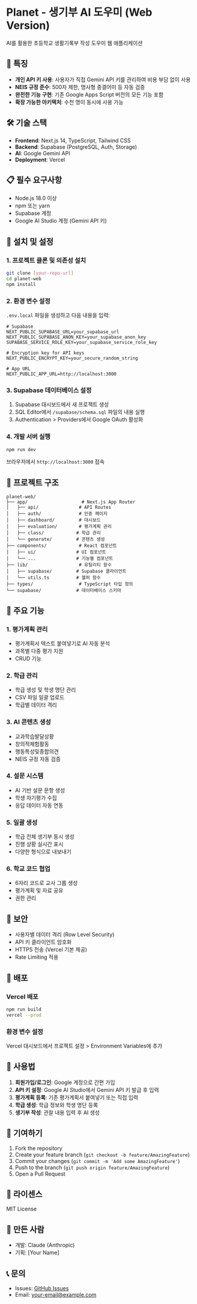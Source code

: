 # Planet - 생기부 AI 도우미 (Web Version)

AI를 활용한 초등학교 생활기록부 작성 도우미 웹 애플리케이션

## 🚀 특징

- **개인 API 키 사용**: 사용자가 직접 Gemini API 키를 관리하여 비용 부담 없이 사용
- **NEIS 규정 준수**: 500자 제한, 명사형 종결어미 등 자동 검증
- **완전한 기능 구현**: 기존 Google Apps Script 버전의 모든 기능 포함
- **확장 가능한 아키텍처**: 수천 명이 동시에 사용 가능

## 🛠 기술 스택

- **Frontend**: Next.js 14, TypeScript, Tailwind CSS
- **Backend**: Supabase (PostgreSQL, Auth, Storage)
- **AI**: Google Gemini API
- **Deployment**: Vercel

## 📋 필수 요구사항

- Node.js 18.0 이상
- npm 또는 yarn
- Supabase 계정
- Google AI Studio 계정 (Gemini API 키)

## 🔧 설치 및 설정

### 1. 프로젝트 클론 및 의존성 설치

```bash
git clone [your-repo-url]
cd planet-web
npm install
```

### 2. 환경 변수 설정

`.env.local` 파일을 생성하고 다음 내용을 입력:

```env
# Supabase
NEXT_PUBLIC_SUPABASE_URL=your_supabase_url
NEXT_PUBLIC_SUPABASE_ANON_KEY=your_supabase_anon_key
SUPABASE_SERVICE_ROLE_KEY=your_supabase_service_role_key

# Encryption key for API keys
NEXT_PUBLIC_ENCRYPT_KEY=your_secure_random_string

# App URL
NEXT_PUBLIC_APP_URL=http://localhost:3000
```

### 3. Supabase 데이터베이스 설정

1. Supabase 대시보드에서 새 프로젝트 생성
2. SQL Editor에서 `/supabase/schema.sql` 파일의 내용 실행
3. Authentication > Providers에서 Google OAuth 활성화

### 4. 개발 서버 실행

```bash
npm run dev
```

브라우저에서 `http://localhost:3000` 접속

## 📁 프로젝트 구조

```
planet-web/
├── app/                    # Next.js App Router
│   ├── api/               # API Routes
│   ├── auth/              # 인증 페이지
│   ├── dashboard/         # 대시보드
│   ├── evaluation/        # 평가계획 관리
│   ├── class/            # 학급 관리
│   └── generate/         # 콘텐츠 생성
├── components/            # React 컴포넌트
│   ├── ui/               # UI 컴포넌트
│   └── ...               # 기능별 컴포넌트
├── lib/                   # 유틸리티 함수
│   ├── supabase/         # Supabase 클라이언트
│   └── utils.ts          # 헬퍼 함수
├── types/                 # TypeScript 타입 정의
└── supabase/             # 데이터베이스 스키마
```

## 🔑 주요 기능

### 1. 평가계획 관리
- 평가계획서 텍스트 붙여넣기로 AI 자동 분석
- 과목별 다중 평가 지원
- CRUD 기능

### 2. 학급 관리
- 학급 생성 및 학생 명단 관리
- CSV 파일 일괄 업로드
- 학급별 데이터 격리

### 3. AI 콘텐츠 생성
- 교과학습발달상황
- 창의적체험활동
- 행동특성및종합의견
- NEIS 규정 자동 검증

### 4. 설문 시스템
- AI 기반 설문 문항 생성
- 학생 자기평가 수집
- 응답 데이터 자동 연동

### 5. 일괄 생성
- 학급 전체 생기부 동시 생성
- 진행 상황 실시간 표시
- 다양한 형식으로 내보내기

### 6. 학교 코드 협업
- 6자리 코드로 교사 그룹 생성
- 평가계획 및 자료 공유
- 권한 관리

## 🔐 보안

- 사용자별 데이터 격리 (Row Level Security)
- API 키 클라이언트 암호화
- HTTPS 전송 (Vercel 기본 제공)
- Rate Limiting 적용

## 🚀 배포

### Vercel 배포

```bash
npm run build
vercel --prod
```

### 환경 변수 설정
Vercel 대시보드에서 프로젝트 설정 > Environment Variables에 추가

## 📝 사용법

1. **회원가입/로그인**: Google 계정으로 간편 가입
2. **API 키 설정**: Google AI Studio에서 Gemini API 키 발급 후 입력
3. **평가계획 등록**: 기존 평가계획서 붙여넣기 또는 직접 입력
4. **학급 생성**: 학급 정보와 학생 명단 등록
5. **생기부 작성**: 관찰 내용 입력 후 AI 생성

## 🤝 기여하기

1. Fork the repository
2. Create your feature branch (`git checkout -b feature/AmazingFeature`)
3. Commit your changes (`git commit -m 'Add some AmazingFeature'`)
4. Push to the branch (`git push origin feature/AmazingFeature`)
5. Open a Pull Request

## 📄 라이센스

MIT License

## 👥 만든 사람

- 개발: Claude (Anthropic)
- 기획: [Your Name]

## 📞 문의

- Issues: [GitHub Issues](your-repo-url/issues)
- Email: your-email@example.com
